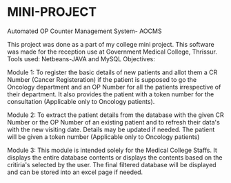 # MINI-PROJECT
Automated OP Counter Management System- AOCMS

This project was done as a part of my college mini project. 
This software was made for the reception use at Government Medical College, Thrissur.
Tools used: Netbeans-JAVA and MySQL
Objectives:

Module 1: To register the basic details of new patients and allot them a 
CR Number (Cancer Registeration) if the patient is supposed to go the Oncology department and
an OP Number for all the patients irrespective of their department. It also provides the patient
with a token number for the consultation (Applicable only to Oncology patients).

Module 2: To extract the patient details from the database with the given CR Number 
or the OP Number of an existing patient and to refresh their data's with the new visiting date.
Details may be updated if needed. The patient will be given a token number (Applicable only to Oncology patients) 

Module 3: This module is intended solely for the Medical College Staffs. It displays the entire database contents
or displays the contents based on the critiria's selected by the user. The final filtered database will be displayed and 
can be stored into an excel page if needed.
